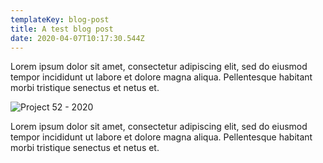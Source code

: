 ```yaml
---
templateKey: blog-post
title: A test blog post
date: 2020-04-07T10:17:30.544Z
---
```

Lorem ipsum dolor sit amet, consectetur adipiscing elit, sed do eiusmod tempor incididunt ut labore et dolore magna aliqua. Pellentesque habitant morbi tristique senectus et netus et.

![Project 52 - 2020]()

Lorem ipsum dolor sit amet, consectetur adipiscing elit, sed do eiusmod tempor incididunt ut labore et dolore magna aliqua. Pellentesque habitant morbi tristique senectus et netus et.